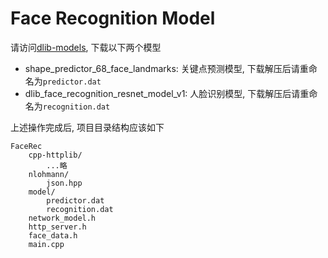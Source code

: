 # Face Recognition Model

请访问[dlib-models](https://github.com/davisking/dlib-models), 下载以下两个模型
* shape_predictor_68_face_landmarks: 关键点预测模型, 下载解压后请重命名为`predictor.dat`
* dlib_face_recognition_resnet_model_v1: 人脸识别模型, 下载解压后请重命名为`recognition.dat`

上述操作完成后, 项目目录结构应该如下
```
FaceRec
    cpp-httplib/
        ...略
    nlohmann/
        json.hpp
    model/
        predictor.dat
        recognition.dat
    network_model.h
    http_server.h
    face_data.h
    main.cpp
```